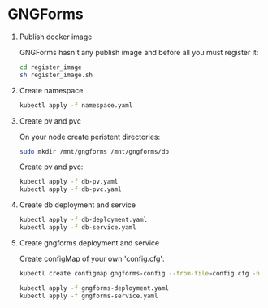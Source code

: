 # GNGForms

1. Publish docker image

    GNGForms hasn't any publish image and before all you must register it:

    ```bash
    cd register_image
    sh register_image.sh
    ```

2. Create namespace

    ```bash
    kubectl apply -f namespace.yaml
    ```

3. Create pv and pvc

    On your node create peristent directories:

    ```bash
    sudo mkdir /mnt/gngforms /mnt/gngforms/db
    ```

    Create pv and pvc:

    ```bash
    kubectl apply -f db-pv.yaml
    kubectl apply -f db-pvc.yaml
    ```

4. Create db deployment and service

    ```bash
    kubectl apply -f db-deployment.yaml
    kubectl apply -f db-service.yaml
    ```

5. Create gngforms deployment and service

    Create configMap of your own 'config.cfg':

    ```bash
    kubectl create configmap gngforms-config --from-file=config.cfg -n gngforms
    ```

    ```bash
    kubectl apply -f gngforms-deployment.yaml
    kubectl apply -f gngforms-service.yaml
    ```
